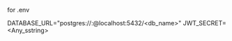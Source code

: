 for .env

DATABASE_URL="postgres://<username>:<password>@localhost:5432/<db_name>"
JWT_SECRET=<Any_sstring>